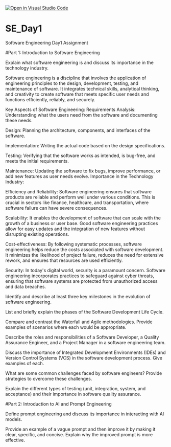 [![Open in Visual Studio Code](https://classroom.github.com/assets/open-in-vscode-2e0aaae1b6195c2367325f4f02e2d04e9abb55f0b24a779b69b11b9e10269abc.svg)](https://classroom.github.com/online_ide?assignment_repo_id=15562633&assignment_repo_type=AssignmentRepo)
# SE_Day1
Software Engineering Day1 Assignment

#Part 1: Introduction to Software Engineering

Explain what software engineering is and discuss its importance in the technology industry.

Software engineering is a discipline that involves the application of engineering principles to the design, development, testing, and maintenance of software. It integrates technical skills, analytical thinking, and creativity to create software that meets specific user needs and functions efficiently, reliably, and securely.

Key Aspects of Software Engineering:
Requirements Analysis: Understanding what the users need from the software and documenting these needs.

Design: Planning the architecture, components, and interfaces of the software.

Implementation: Writing the actual code based on the design specifications.

Testing: Verifying that the software works as intended, is bug-free, and meets the initial requirements.

Maintenance: Updating the software to fix bugs, improve performance, or add new features as user needs evolve.
Importance in the Technology Industry:

Efficiency and Reliability: Software engineering ensures that software products are reliable and perform well under various conditions. This is crucial in sectors like finance, healthcare, and transportation, where software failure can have severe consequences.

Scalability: It enables the development of software that can scale with the growth of a business or user base. Good software engineering practices allow for easy updates and the integration of new features without disrupting existing operations.

Cost-effectiveness: By following systematic processes, software engineering helps reduce the costs associated with software development. It minimizes the likelihood of project failure, reduces the need for extensive rework, and ensures that resources are used efficiently.

Security: In today's digital world, security is a paramount concern. Software engineering incorporates practices to safeguard against cyber threats, ensuring that software systems are protected from unauthorized access and data breaches.

Identify and describe at least three key milestones in the evolution of software engineering.


List and briefly explain the phases of the Software Development Life Cycle.


Compare and contrast the Waterfall and Agile methodologies. Provide examples of scenarios where each would be appropriate.


Describe the roles and responsibilities of a Software Developer, a Quality Assurance Engineer, and a Project Manager in a software engineering team.


Discuss the importance of Integrated Development Environments (IDEs) and Version Control Systems (VCS) in the software development process. Give examples of each.


What are some common challenges faced by software engineers? Provide strategies to overcome these challenges.


Explain the different types of testing (unit, integration, system, and acceptance) and their importance in software quality assurance.


#Part 2: Introduction to AI and Prompt Engineering


Define prompt engineering and discuss its importance in interacting with AI models.


Provide an example of a vague prompt and then improve it by making it clear, specific, and concise. Explain why the improved prompt is more effective.
